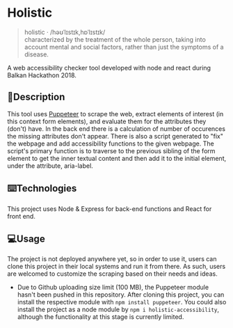 # Holistic
> holistic ‧ /həʊˈlɪstɪk,hɒˈlɪstɪk/ <br> characterized by the treatment of the whole person, taking into account mental and social factors, rather than just the symptoms of a disease.

A web accessibility checker tool developed with node and react during Balkan Hackathon 2018.<br>
## 📝Description
This tool uses <a href="https://github.com/GoogleChrome/puppeteer">Puppeteer</a> to scrape the web, extract elements of interest (in this context form elements), and evaluate them for the attributes they (don't) have.
In the back end there is a calculation of number of occurences the missing attributes don't appear.
There is also a script generated to "fix" the webpage and add accessibility functions to the given webpage. The script's primary function is to traverse to the previous sibling of the form element to get the inner textual content and then add it to the initial element, under the attribute, aria-label.

## ⌨️Technologies
This project uses Node & Express for back-end functions and React for front end.

## 💻Usage
The project is not deployed anywhere yet, so in order to use it, users can clone this project in their local systems and run it from there. As such, users are welcomed to customize the scraping based on their needs and ideas.
* Due to Github uploading size limit (100 MB), the Puppeteer module hasn't been pushed in this repository. After cloning this project, you can install the respective module with ```npm install puppeteer```.
You could also install the project as a node module by ```npm i holistic-accessibility```, although the functionality at this stage is currently limited.
